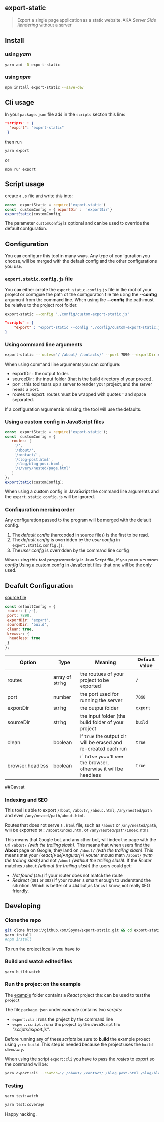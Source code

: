 
## export-static

>  Export a single page application as a static website. AKA *Server Side Rendering* without a server

## Install

### using *yarn*

```bash
yarn add -D export-static
```

### using *npm*

```bash
npm install export-static --save-dev
```

## Cli usage

In your `package.json` file add in the `scripts` section this line:

```JSON
"scripts" : {
  "export": "export-static"
 }

```
then run
```bash
yarn export
```
or
```
npm run export
```
  
## Script usage

create a `Js` file and write this into:

```JavaScript
const  exportStatic = require('export-static')
const  customConfig = { exportDir :  'exportDir'}
exportStatic(customConfig)
```
The parameter `customConfig` is optional and can be used to override the default confguration.

## Configuration

You can configure this tool in many ways. Any type of configuration you choose, will be merged with the default config and the other configurations you use.

### `export.static.config.js` file

You can either create the `export.static.config.js` file in the root of your project or configure the path of the configuration file file using the **--config** argument from the command line. 
When using the **--config** the path must be relative to the project root folder.

```bash
export-static --config "./config/custom-export-static.js"
```
```JSON
"scripts" : {
    "export" : "export-static --config './config/custom-export-static.js'"
}
```

### Using command line arguments

```bash
export-static --routes="/ /about/ /contacts/" --port 7890 --exportDir customExportDir --sourceDir customSourceDir
```

When using command line arguments you can configure:

* exportDir : the output folder.
* sourceDir : the input folder (that is the build directory of your project).
* port : this tool tears up a server to render your project, and the server needs a port.
* routes to export: routes must be wrapped with quotes `"` and space ` ` separated.

If a configuration argument is missing, the tool will use the defaults.

### Using a custom config in JavaScript files

```JavaScript
const  exportStatic = require('export-static');
const  customConfig = {
   routes: [
    '/',
    '/about/',
    '/contact/',
    '/blog-post.html',
    '/blog/blog-post.html',
    '/a/very/nested/page.html'
   ]
};
exportStatic(customConfig);
```

When using a custom config in JavaScript the command line arguments and the `export.static.config.js` will be ignored.

### Configuration merging order

Any configuration passed to the program will be merged with the default config.

1. The *default config* (hardcoded in source files) is the first to be read.
2. The *default config* is overridden by the *user config* in `export.static.config.js`.
3. The *user config* is overridden by the command line config

When using this tool programmaticly in JavaScript file, if you pass a *custom config* [Using a custom config in JavaScript files](#using-a-custom-config-in-javascript-files), that one will be the only used.

## Deafult Configuration

[source file](./src/lib/config.js)

```JavaScript
const defaultConfig = {
 routes: ['/'],
 port: 7890,
 exportDir: 'export',
 sourceDir: 'build',
 clean: true,
 browser: {
  headless: true
 }
};

```
|Option|Type|Meaning|Default value|
|--|--|--|--|
|routes|array of string|the routues of your project to be exported| `/`
|port|number|the port used for running the server|`7890`|
|exportDir|string|the output folder|`export`|
|sourceDir|string|the input folder (the build folder of your project|`build`|
|clean| boolean| if `true` the output dir will be erased and re-created each run|`true`|
|browser.headless|boolean|if `false` yoou'll see the browser, otherwise it will be headless|`true`|


##Caveat

### Indexing and SEO 

This tool is able to export `/about`, `/about/`, `/about.html`, `/any/nested/path` and even `/any/nested/path/about.html`. 

Routes that does not serve a `.html` file, such as `/about` or `/any/nested/path`, will be exported to : `/about/index.html` or `/any/nested/path/index.html` 

This means that Google bot, and any other bot, will index the page with the url `/about/` *(with the trailing slash)*. 
This means that when users find the **About** page on Google, they land on `/about/` *(with the trailing slash)*. 
This means that your *(React|Vue|Angular|\*) Router* should math `/about/` *(with the trailing slash)* and not `/about` *(without the trailing slash)*. 
If the *Router* matches `/about` *(without the trailing slash)* the users could get: 

* *Not found* (`404`) if your router does not match the route. 
* *Redirect* (`301` or `302`) if your router is smart enough to understand the situation. Which is better of a `404` but,as far as I know, not really SEO friendly. 


## Developing

### Clone the repo

```bash
git clone https://github.com/Spyna/export-static.git && cd export-static
yarn install 
#npm install
```

To run the project locally you have to

### Build and watch edited files

```bash
yarn build:watch
```

### Run the project on the example

The [example](./example) folder contains a *React* project that can be used to test the project. 

The file `package.json` under *example* contains two *scripts*: 

* `export:cli` : runs the project by the command line
* `export:script` : runs the project by the JavaScript file *"scripts/export.js"*. 

Before running any of these *scripts* be sure to **build** the example project using `yarn build`. This step is needed because the project uses the `build` directory.

When using the script `export:cli` you have to pass the *routes* to export so the command will be: 

```bash
yarn export:cli --routes="/ /about/ /contact/ /blog-post.html /blog/blog-post.html /a/very/nested/page.html"
```

### Testing

```bash
yarn test:watch
```

```bash
yarn test:coverage
```


Happy hacking.